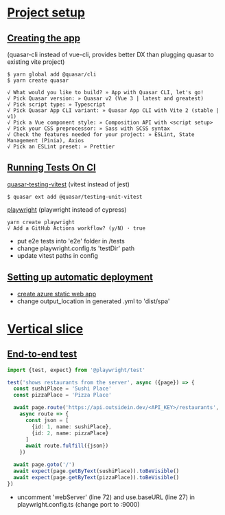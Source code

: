 # [Project setup](https://outsidein.dev/vue/project-setup)
## [Creating the app](https://outsidein.dev/vue/project-setup#creating-the-app)
(quasar-cli instead of vue-cli, provides better DX than plugging quasar to existing vite project)

```text
$ yarn global add @quasar/cli
$ yarn create quasar
```

```text
√ What would you like to build? » App with Quasar CLI, let's go!
√ Pick Quasar version: » Quasar v2 (Vue 3 | latest and greatest)
√ Pick script type: » Typescript
√ Pick Quasar App CLI variant: » Quasar App CLI with Vite 2 (stable | v1)
√ Pick a Vue component style: » Composition API with <script setup>
√ Pick your CSS preprocessor: » Sass with SCSS syntax
√ Check the features needed for your project: » ESLint, State Management (Pinia), Axios
√ Pick an ESLint preset: » Prettier
```

## [Running Tests On CI](https://outsidein.dev/vue/project-setup#running-tests-on-ci)
[quasar-testing-vitest](https://testing.quasar.dev/packages/unit-vitest/) (vitest instead of jest)
```text
$ quasar ext add @quasar/testing-unit-vitest
```

[playwright](https://playwright.dev/docs/intro) (playwright instead of cypress)
```text
yarn create playwright
√ Add a GitHub Actions workflow? (y/N) · true
```
- put e2e tests into 'e2e' folder in /tests
- change playwright.config.ts 'testDir' path
- update vitest paths in config

## [Setting up automatic deployment](https://outsidein.dev/vue/project-setup#setting-up-automatic-deployment)
- [create azure static web app](https://learn.microsoft.com/en-us/azure/static-web-apps/get-started-portal?tabs=vue&pivots=github)
- change output_location in generated .yml to 'dist/spa'

# [Vertical slice](https://outsidein.dev/vue/vertical-slice)
## [End-to-end test](https://outsidein.dev/vue/vertical-slice#end-to-end-test)

```typescript
import {test, expect} from '@playwright/test'

test('shows restaurants from the server', async ({page}) => {
  const sushiPlace = 'Sushi Place'
  const pizzaPlace = 'Pizza Place'

  await page.route('https://api.outsidein.dev/<API_KEY>/restaurants',
    async route => {
      const json = [
        {id: 1, name: sushiPlace},
        {id: 2, name: pizzaPlace}
      ]
      await route.fulfill({json})
    })

  await page.goto('/')
  await expect(page.getByText(sushiPlace)).toBeVisible()
  await expect(page.getByText(pizzaPlace)).toBeVisible()
})
```
- uncomment 'webServer' (line 72) and use.baseURL (line 27) in playwright.config.ts (change port to :9000)
